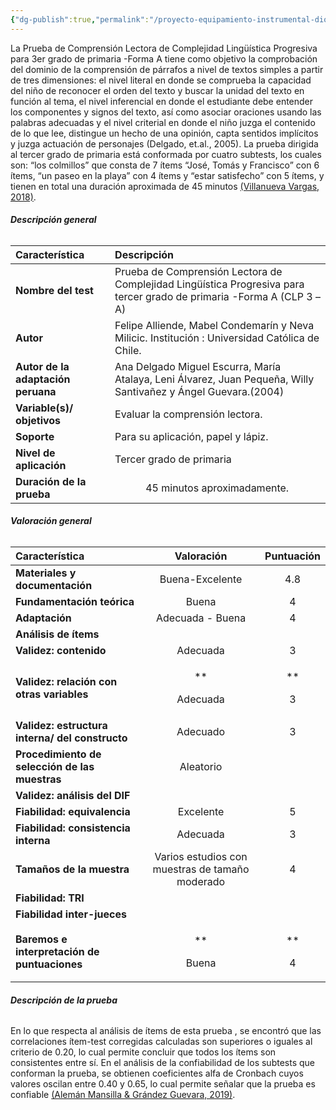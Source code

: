 ```yaml
---
{"dg-publish":true,"permalink":"/proyecto-equipamiento-instrumental-dioses/prueba-de-comprension-lectora-de-complejidad-lingueistica-progresiva-para-tercer-grado-de-primaria-forma-a-clp-3-a/","dgPassFrontmatter":true}
---
```


La Prueba  de  Comprensión  Lectora  de Complejidad Lingüística Progresiva para 3er grado de primaria -Forma A tiene como objetivo la comprobación del dominio de la comprensión de párrafos a nivel de textos simples a partir de tres dimensiones: el nivel literal en donde se comprueba la capacidad del niño de reconocer el orden del texto y buscar la unidad del texto en función al tema, el nivel inferencial en donde el estudiante debe entender los componentes y signos del texto, así como asociar oraciones usando las palabras adecuadas y el nivel criterial en donde el niño juzga el contenido de lo que lee, distingue un hecho de una opinión, capta sentidos implícitos y juzga actuación de personajes (Delgado, et.al., 2005). La prueba dirigida al tercer grado de primaria está conformada por cuatro subtests, los cuales son: “los colmillos” que consta de 7 ítems “José, Tomás y Francisco” con 6 ítems, “un paseo en la playa” con 4 ítems y “estar satisfecho” con 5 ítems, y tienen en total una duración aproximada de 45 minutos [(Villanueva Vargas, 2018)](https://www.zotero.org/google-docs/?1QasKZ). 
###### <a name="_s4lr0172zetf"></a>**Descripción general**

|**Característica**|**Descripción**|
| :- | :- |
|**Nombre del test**|Prueba  de  Comprensión  Lectora  de Complejidad Lingüística Progresiva para tercer grado de primaria -Forma A  (CLP 3 –A)|
|**Autor**|Felipe Alliende, Mabel Condemarín y Neva Milicic. Institución : Universidad Católica de Chile. |
|**Autor de la adaptación peruana**|Ana Delgado Miguel Escurra, María Atalaya, Leni Álvarez, Juan Pequeña, Willy Santivañez y Ángel Guevara.(2004)|
|**Variable(s)/ objetivos**|Evaluar la comprensión lectora.|
|**Soporte**|Para su aplicación, papel y lápiz. |
|**Nivel de aplicación**|Tercer grado de primaria|
|**Duración de la prueba**|`      `45 minutos aproximadamente. |
###### <a name="_34ows14tqn5u"></a>**Valoración general**

|**Característica**|**Valoración**|**Puntuación**|
| :- | :-: | :-: |
|**Materiales y documentación**|Buena-Excelente|4\.8|
|**Fundamentación teórica**|Buena|4|
|**Adaptación**|Adecuada - Buena|4|
|**Análisis de ítems**|||
|**Validez: contenido**|Adecuada|3|
|**Validez: relación con otras variables**|<p>** </p><p>Adecuada</p>|<p>** </p><p>3</p>|
|**Validez: estructura interna/ del constructo**|Adecuado |3|
|**Procedimiento de selección de las muestras**|Aleatorio||
|**Validez: análisis del DIF**|||
|**Fiabilidad: equivalencia**|Excelente|5|
|**Fiabilidad: consistencia interna**|Adecuada|3|
|**Tamaños de la muestra**|Varios estudios con muestras de tamaño moderado|4|
|**Fiabilidad: TRI**|||
|**Fiabilidad inter-jueces**|||
|**Baremos e interpretación de puntuaciones**|<p>** </p><p>Buena</p>|<p>** </p><p>4</p>|
###### <a name="_qxhp7cu6h4wk"></a><a name="_hc2cuftdmbyy"></a>**Descripción de la prueba**
En  lo  que  respecta  al  análisis  de  ítems  de  esta  prueba ,  se  encontró  que  las correlaciones  ítem-test  corregidas  calculadas  son  superiores  o  iguales  al  criterio  de  0.20, lo  cual permite  concluir  que  todos  los  ítems  son  consistentes entre sí. En  el  análisis  de  la  confiabilidad  de  los  subtests  que  conforman  la  prueba,  se  obtienen coeficientes  alfa  de  Cronbach  cuyos  valores  oscilan  entre  0.40  y  0.65,  lo  cual permite señalar que la prueba es confiable [(Alemán Mansilla & Grández Guevara, 2019)](https://www.zotero.org/google-docs/?XpOabB).